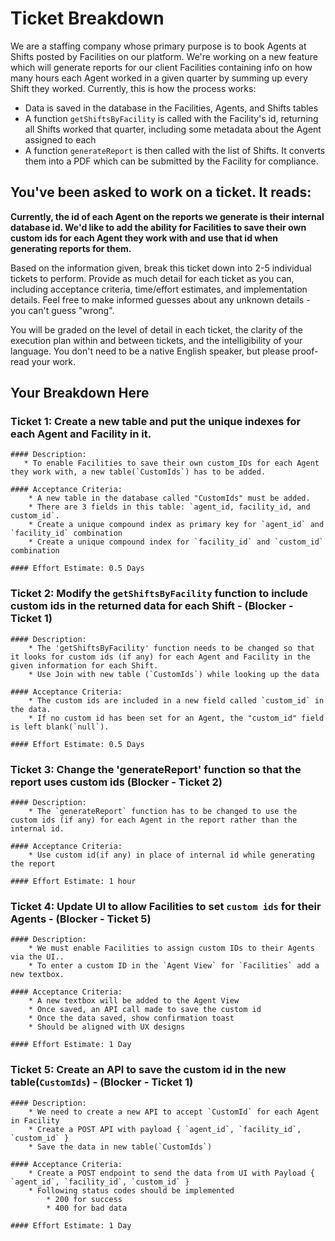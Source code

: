 # Ticket Breakdown
We are a staffing company whose primary purpose is to book Agents at Shifts posted by Facilities on our platform. We're working on a new feature which will generate reports for our client Facilities containing info on how many hours each Agent worked in a given quarter by summing up every Shift they worked. Currently, this is how the process works:

- Data is saved in the database in the Facilities, Agents, and Shifts tables
- A function `getShiftsByFacility` is called with the Facility's id, returning all Shifts worked that quarter, including some metadata about the Agent assigned to each
- A function `generateReport` is then called with the list of Shifts. It converts them into a PDF which can be submitted by the Facility for compliance.

## You've been asked to work on a ticket. It reads:

**Currently, the id of each Agent on the reports we generate is their internal database id. We'd like to add the ability for Facilities to save their own custom ids for each Agent they work with and use that id when generating reports for them.**


Based on the information given, break this ticket down into 2-5 individual tickets to perform. Provide as much detail for each ticket as you can, including acceptance criteria, time/effort estimates, and implementation details. Feel free to make informed guesses about any unknown details - you can't guess "wrong".


You will be graded on the level of detail in each ticket, the clarity of the execution plan within and between tickets, and the intelligibility of your language. You don't need to be a native English speaker, but please proof-read your work.

## Your Breakdown Here

### Ticket 1: Create a new table and put the unique indexes for each Agent and Facility in it.

    #### Description:
       * To enable Facilities to save their own custom_IDs for each Agent they work with, a new table(`CustomIds`) has to be added.

    #### Acceptance Criteria:
        * A new table in the database called "CustomIds" must be added.
        * There are 3 fields in this table: `agent_id, facility_id, and custom_id`.
        * Create a unique compound index as primary key for `agent_id` and `facility_id` combination
        * Create a unique compound index for `facility_id` and `custom_id` combination

    #### Effort Estimate: 0.5 Days


### Ticket 2: Modify the `getShiftsByFacility` function to include custom ids in the returned data for each Shift - (Blocker - Ticket 1)

    #### Description:
        * The 'getShiftsByFacility' function needs to be changed so that it looks for custom ids (if any) for each Agent and Facility in the given information for each Shift.
        * Use Join with new table (`CustomIds`) while looking up the data

    #### Acceptance Criteria:
        * The custom ids are included in a new field called `custom_id` in the data.
        * If no custom id has been set for an Agent, the "custom_id" field is left blank(`null`).

    #### Effort Estimate: 0.5 Days

### Ticket 3: Change the 'generateReport' function so that the report uses custom ids (Blocker - Ticket 2)

    #### Description:
        * The `generateReport` function has to be changed to use the custom ids (if any) for each Agent in the report rather than the internal id.

    #### Acceptance Criteria:
        * Use custom id(if any) in place of internal id while generating the report

    #### Effort Estimate: 1 hour

### Ticket 4: Update UI to allow Facilities to set `custom ids` for their Agents - (Blocker - Ticket 5)

    #### Description:
        * We must enable Facilities to assign custom IDs to their Agents via the UI..
        * To enter a custom ID in the `Agent View` for `Facilities` add a new textbox.

    #### Acceptance Criteria:
        * A new textbox will be added to the Agent View
        * Once saved, an API call made to save the custom id
        * Once the data saved, show confirmation toast
        * Should be aligned with UX designs

    #### Effort Estimate: 1 Day

### Ticket 5: Create an API to save the custom id in the new table(`CustomIds`) - (Blocker - Ticket 1)

    #### Description:
        * We need to create a new API to accept `CustomId` for each Agent in Facility
        * Create a POST API with payload { `agent_id`, `facility_id`, `custom_id` }
        * Save the data in new table(`CustomIds`)

    #### Acceptance Criteria:
        * Create a POST endpoint to send the data from UI with Payload { `agent_id`, `facility_id`, `custom_id` }
        * Following status codes should be implemented
            * 200 for success
            * 400 for bad data

    #### Effort Estimate: 1 Day